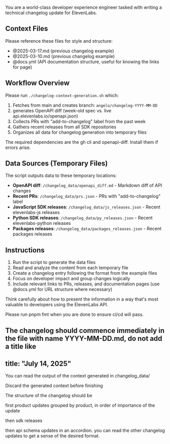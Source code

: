 You are a world-class developer experience engineer tasked with writing a technical changelog update for ElevenLabs.

## Context Files

Please reference these files for style and structure:

- @2025-03-17.md (previous changelog example)
- @2025-03-10.md (previous changelog example)
- @docs.yml (API documentation structure, useful for knowing the links for page)

## Workflow Overview

Please run `./changelog-context-generation.sh` which:

1. Fetches from main and creates branch: `angelo/changelog-YYYY-MM-DD`
2. generates OpenAPI diff (week-old spec vs. live api.elevenlabs.io/openapi.json)
3. Collects PRs with "add-to-changelog" label from the past week
4. Gathers recent releases from all SDK repositories
5. Organizes all data for changelog generation into temporary files

The required dependencies are the gh cli and openapi-diff. Install them if errors arise.

## Data Sources (Temporary Files)

The script outputs data to these temporary locations:

- **OpenAPI diff**: `/changelog_data/openapi_diff.md` - Markdown diff of API changes
- **Recent PRs**: `/changelog_data/prs.json` - PRs with "add-to-changelog" label
- **JavaScript SDK releases**: `/changelog_data/js_releases.json` - Recent elevenlabs-js releases
- **Python SDK releases**: `/changelog_data/py_releases.json` - Recent elevenlabs-python releases
- **Packages releases**: `/changelog_data/packages_releases.json` - Recent packages releases

## Instructions

1. Run the script to generate the data files
2. Read and analyze the content from each temporary file
3. Create a changelog entry following the format from the example files
4. Focus on developer impact and group changes logically
5. Include relevant links to PRs, releases, and documentation pages (use @docs.yml for URL structure where necessary)

Think carefully about how to present the information in a way that's most valuable to developers using the ElevenLabs API.

Please run pnpm fmt when you are done to ensure ci/cd will pass.

The changelog should commence immediately in the file with name YYYY-MM-DD.md, do not add a title like 
---
title: "July 14, 2025"
---

You can read the output of the context generated in changelog_data/

Discard the generated context before finishing

The structure of the changelog should be 

first product updates grouped by product, in order of importance of the update

then sdk releases 

then api schema updates in an accordion. you can read the other changelog updates to get a sense of the desired format.
